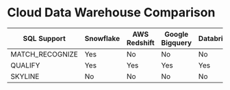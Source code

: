 # Cloud Data Warehouse Comparison

|SQL Support      |Snowflake|AWS Redshift|Google Bigquery|Databricks|Oracle|
|-----------------|---------|------------|---------------|----------|------|
| MATCH_RECOGNIZE | Yes     |No          | No            |No        |Yes   |
| QUALIFY         |Yes      |Yes         |Yes            |Yes       |Yes   |
| SKYLINE         |No       | No         |No             |No        |No    |
